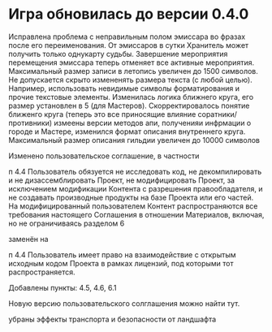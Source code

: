# Игра обновилась до версии 0.4.0

Исправлена проблема с неправильным полом эмиссара во фразах после его переименования.
От эмиссаров в сутки Хранитель может получить только однукарту судьбы.
Завершение мероприятия перемещения эмиссара теперь отменяет все активные мероприятия.
Максимальный размер записи в летопись увеличен до 1500 символов. Не допускается скрыто измененять размера текста (с любой целью). Например, использовать невидимые символы форматирования и прочие текстовые элементы.
Изменилась логика ближнего круга, его размер установлен в 5 (для Мастеров).
Скорректировалось понятие ближенго круга (теперь это все приносящие влияние соратники/противники)
измеены версии методов апи, полученияи инфрмации о городе и Мастере, изменился формат описания внутреннего круга.
Максимальный размер описания гильдии увеличен до 10000 символов

Изменено пользовательское соглашение, в частности

п 4.4 Пользователь обязуется не исследовать код, не декомпилировать и не дизассемблировать Проект, не модифицировать Проект, за исключением модификации Контента с разрешения правообладателя, и не создавать производные продукты на базе Проекта или его частей. На модифицированный пользователем Контент распространяются все требования настоящего Соглашения в отношении Материалов, включая, но не ограничиваясь разделом 6

заменён на

п 4.4   Пользователь имеет право на взаимодействие с открытым исходным кодом Проекта в рамках лицензий, под которыми тот распространяется.

Добавлены пункты: 4.5, 4.6, 6.1

Новую версию пользовательского солглашения можно найти тут.

убраны эффекты транспорта и безопасности от ландшафта